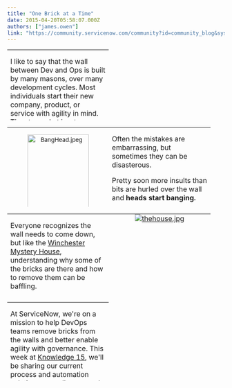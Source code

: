 ```yaml
---
title: "One Brick at a Time"
date: 2015-04-20T05:58:07.000Z
authors: ["james.owen"]
link: "https://community.servicenow.com/community?id=community_blog&sys_id=01ad62a9dbd0dbc01dcaf3231f9619a1"
---
```

<table border="0" cellpadding="0" cellspacing="0" height="163" style="border: none; width: 653px; height: 163px;"><tbody><tr><td style="padding: 0 5.4pt 0 5.4pt;" valign="top" width="221"><p></p><p>I like to say that the wall between Dev and Ops is built by many masons, over many development cycles. Most individuals start their new company, product, or service with agility in mind. Time to market is a top priority — Process that increases lead time is minimized.</p><p></p><p>Then a mistake happens and a brick gets mortared in. Dev gives Ops a bad build. Ops upgrades a server that accidentally impacts a critical business service. New site content makes it all the way to Test, but is skipped in a manual deployment step to production.</p></td></tr></tbody></table><table border="0" cellpadding="0" cellspacing="0" height="230" style="border: none; width: 655px; height: 184px;"><tbody><tr><td style="padding: 0px 5.4pt; text-align: center;" valign="top" width="221"><p><img   alt="BangHead.jpeg" class="image-1 jive-image" height="190" src="9821950edbd413043eb27a9e0f9619d0.iix" style="font-size: 10pt; line-height: 1.5em; height: 190px; width: 141.97802197802199px;" width="142"/></p></td><td style="padding: 0 5.4pt 0 5.4pt;" valign="top" width="221"><p></p><p></p><p></p><p>Often the mistakes are embarrassing, but sometimes they can be disasterous.</p><p></p><p>Pretty soon more insults than bits are hurled over the wall and <strong>heads start banging.</strong></p></td></tr></tbody></table><p></p><table border="0" cellpadding="0" cellspacing="0" height="188" style="border: none; width: 658px; height: 188px;"><tbody><tr><td style="padding: 0 5.4pt 0 5.4pt;" valign="top" width="221"><p></p><p></p><p></p><p></p><p>Everyone recognizes the wall needs to come down, but like the <a title="nchestermysteryhouse.com/thehouse.cfm" href="http://winchestermysteryhouse.com/thehouse.cfm">Winchester Mystery House</a>, understanding why some of the bricks are there and how to remove them can be baffling.</p></td><td style="padding: 0px 5.4pt; text-align: center;" valign="top" width="221"><a href="http://winchestermysteryhouse.com/thehouse.cfm"><img   alt="thehouse.jpg" class="jive-image image-2" src="a3de2c46db949344e9737a9e0f961954.iix" style="height: auto;"/></a></td></tr></tbody></table><p></p><table border="0" cellpadding="0" cellspacing="0" height="182" style="border: none; width: 660px; height: 182px;"><tbody><tr><td style="padding: 0 5.4pt 0 5.4pt;" valign="top" width="221"><p></p><p>At ServiceNow, we're on a mission to help DevOps teams remove bricks from the walls and better enable agility with governance. This week at <a title="" _jive_internal="true" href="/community?id=community_static&sys_id=93c3be65dbdc5bc0b322f4621f961966">Knowledge 15</a>, we'll be sharing our current process and automation solutions, as well as a sneak peak at our Continuous Service Delivery vision. Please stop by the "Future of Now" booth, help us better understand your DevOps goals, and learn more about our road ahead.</p></td></tr></tbody></table>